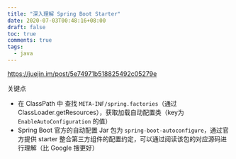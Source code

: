 ```yaml
---
title: "深入理解 Spring Boot Starter"
date: 2020-07-03T00:48:16+08:00
draft: false
toc: true
comments: true
tags:
  - java
---
```


https://juejin.im/post/5e74971b518825492c05279e

关键点

* 在 ClassPath 中 查找 `META-INF/spring.factories`（通过 ClassLoader.getResources），获取加载自动配置类（key为 `EnableAutoConfiguration` 的值）
* Spring Boot 官方的自动配置 Jar 包为 `spring-boot-autoconfigure`，通过官方提供 starter 整合第三方组件的配置约定，可以通过阅读该包的对应源码进行理解（比 Google 搜更好）
